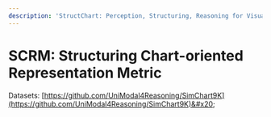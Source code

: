 ```yaml
---
description: 'StructChart: Perception, Structuring, Reasoning for Visual Chart Understanding'
---
```


# SCRM: Structuring Chart-oriented Representation Metric

Datasets: [https://github.com/UniModal4Reasoning/SimChart9K](https://github.com/UniModal4Reasoning/SimChart9K)&#x20;

